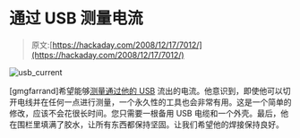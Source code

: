 # 通过 USB 测量电流

> 原文:[https://hackaday.com/2008/12/17/7012/](https://hackaday.com/2008/12/17/7012/)

![usb_current](../Images/1c6fb900cf1974e63ce5350f551db361.png "usb_current")

[gmgfarrand]希望能够[测量通过他的 USB](http://www.instructables.com/id/USB_Voltage_and_Current_Tester/) 流出的电流。他意识到，即使他可以切开电线并在任何一点进行测量，一个永久性的工具也会非常有用。这是一个简单的修改，应该不会花很长时间。您只需要一根备用 USB 电缆和一个外壳。最后，他在围栏里填满了胶水，让所有东西都保持坚固。让我们希望他的焊接保持良好。